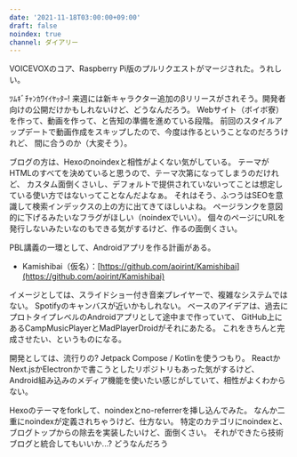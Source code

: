 ```yaml
---
date: '2021-11-18T03:00:00+09:00'
draft: false
noindex: true
channel: ダイアリー
---
```


VOICEVOXのコア、Raspberry Pi版のプルリクエストがマージされた。うれしい。

ﾂﾑｷﾞﾁｬﾝｶﾜｲｲﾔｯﾀｰ!
来週には新キャラクター追加のβリリースがされそう。開発者向けの公開だけかもしれないけど、どうなんだろう。
Webサイト（ボイボ寮）を作って、動画を作って、と告知の準備を進めている段階。
前回のスタイルアップデートで動画作成をスキップしたので、今度は作るということなのだろうけれど、
間に合うのか（大変そう）。

ブログの方は、Hexoのnoindexと相性がよくない気がしている。
テーマがHTMLのすべてを決めていると思うので、テーマ次第になってしまうのだけれど、
カスタム面倒くさいし、デフォルトで提供されていないってことは想定している使い方ではないってことなんだよなぁ。
それはそう、ふつうはSEOを意識して検索インデックスの上の方に出てきてほしいよね。
ページランクを意図的に下げるみたいなフラグがほしい（noindexでいい）。
個々のページにURLを発行しないみたいなのもできる気がするけど、作るの面倒くさい。

PBL講義の一環として、Androidアプリを作る計画がある。

- Kamishibai（仮名）：[https://github.com/aoirint/Kamishibai](https://github.com/aoirint/Kamishibai)

イメージとしては、スライドショー付き音楽プレイヤーで、複雑なシステムではない。
Spotifyのキャンバスが近いかもしれない。
ベースのアイデアは、過去にプロトタイプレベルのAndroidアプリとして途中まで作っていて、
GitHub上にあるCampMusicPlayerとMadPlayerDroidがそれにあたる。
これをきちんと完成させたい、というものになる。

開発としては、流行りの? Jetpack Compose / Kotlinを使うつもり。
ReactかNext.jsかElectronかで書こうとしたリポジトリもあった気がするけど、
Android組み込みのメディア機能を使いたい感じがしていて、相性がよくわからない。

Hexoのテーマをforkして、noindexとno-referrerを挿し込んでみた。
なんか二重にnoindexが定義されちゃうけど、仕方ない。
特定のカテゴリにnoindexと、ブログトップからの除去を実装したいけど、面倒くさい。
それができたら技術ブログと統合してもいいか...? どうなんだろう
